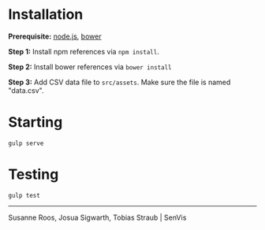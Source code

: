 # Installation

**Prerequisite:** [node.js](https://nodejs.org/en/download/), [bower](https://bower.io/#install-bower)

**Step 1:** Install npm references via `npm install`.

**Step 2:** Install bower references via `bower install`

**Step 3:** Add CSV data file to ``src/assets``. Make sure the file is named "data.csv".

# Starting

`gulp serve`

# Testing

`gulp test`


-----------------
Susanne Roos, Josua Sigwarth, Tobias Straub | SenVis